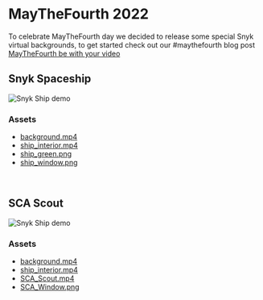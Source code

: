# MayTheFourth 2022

To celebrate MayTheFourth day we decided to release some special Snyk virtual backgrounds, to get started check out our #maythefourth blog post [MayTheFourth be with your video](https://linkinhere.com)

## Snyk Spaceship

![Snyk Ship demo](https://github.com/snyk-labs/MayTheFourth/blob/main/img/demo.gif?raw=true)

### Assets

- [background.mp4](Snyk%20Ship/background.mp4)
- [ship_interior.mp4](Snyk%20Ship/ship_interior.mp4)
- [ship_green.png](Snyk%20Ship/ship_green.png)
- [ship_window.png](Snyk%20Ship/ship_window.png)

&nbsp;

## SCA Scout

![Snyk Ship demo](https://github.com/snyk-labs/MayTheFourth/blob/main/img/SCAScout.gif?raw=true)

### Assets

- [background.mp4](Snyk%20Ship/background.mp4)
- [ship_interior.mp4](Snyk%20Ship/ship_interior.mp4)
- [SCA_Scout.mp4](SCA%20Scout/SCA_Scout.mp4)
- [SCA_Window.png](Snyk%20Ship/SCA_Window.png)
